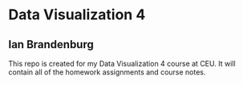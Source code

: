 # Data Visualization 4

## Ian Brandenburg

This repo is created for my Data Visualization 4 course at CEU. It will contain all of the homework assignments and course notes. 
